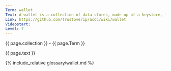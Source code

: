 ```yaml
---
Term: wallet
Text: A wallet is a collection of data stores, made up of a keystore, local and remote key event log database and credential database.
Link: https://github.com/trustoverip/acdc/wiki/wallet
Videostart: 
Level: 7
---
```


{{ page.collection }} - {{ page.Term }}

   {{ page.text }}

{% include_relative glossary/wallet.md %}
